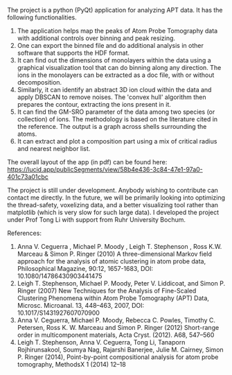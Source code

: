The project is a python (PyQt) application for analyzing APT data. It has the following functionalities.
1.	The application helps map the peaks of Atom Probe Tomography data with additional controls over binning and peak resizing. 
2.	One can export the binned file and do additional analysis in other software that supports the HDF format.
3.	It can find out the dimensions of monolayers within the data using a graphical visualization tool that can do binning along any direction. The ions in the monolayers can be extracted as a doc file, with or without decomposition.
4.	Similarly, it can identify an abstract 3D ion cloud within the data and apply DBSCAN to remove noises. The 'convex hull' algorithm then prepares the contour, extracting the ions present in it.
5.	It can find the GM-SRO parameter of the data among two species (or collection) of ions. The methodology is based on the literature cited in the reference. The output is a graph across shells surrounding the atoms.
6.	It can extract and plot a composition part using a mix of critical radius and nearest neighbor list.

The overall layout of the app (in pdf) can be found here: https://lucid.app/publicSegments/view/58b4e436-3c84-47e1-97a0-401c73a01cbc

The project is still under development. Anybody wishing to contribute can contact me directly. In the future, we will be primarily looking into optimizing the thread-safety, voxelizing data, and a better visualizing tool rather than matplotlib (which is very slow for such large data). I developed the project under Prof Tong Li with support from Ruhr University Bochum. 

References:
1.	Anna V. Ceguerra , Michael P. Moody , Leigh T. Stephenson , Ross K.W. Marceau & Simon P. Ringer (2010) A three-dimensional Markov field approach for the analysis of atomic clustering in atom probe data, Philosophical Magazine, 90:12, 1657-1683, DOI: 10.1080/14786430903441475
2.	Leigh T. Stephenson, Michael P. Moody, Peter V. Liddicoat, and Simon P. Ringer (2007) New Techniques for the Analysis of Fine-Scaled Clustering Phenomena within Atom Probe Tomography (APT) Data, Microsc. Microanal. 13, 448–463, 2007, DOI: 10.1017/S1431927607070900 
3.	Anna V. Ceguerra, Michael P. Moody, Rebecca C. Powles, Timothy C. Petersen, Ross K. W. Marceau and Simon P. Ringer (2012) Short-range order in multicomponent materials, Acta Cryst. (2012). A68, 547–560
4.	Leigh T. Stephenson, Anna V. Ceguerra, Tong Li, Tanaporn Rojhirunsakool, Soumya Nag, Rajarshi Banerjee, Julie M. Cairney, Simon P. Ringer (2014), Point-by-point compositional analysis for atom probe tomography, MethodsX 1 (2014) 12–18
